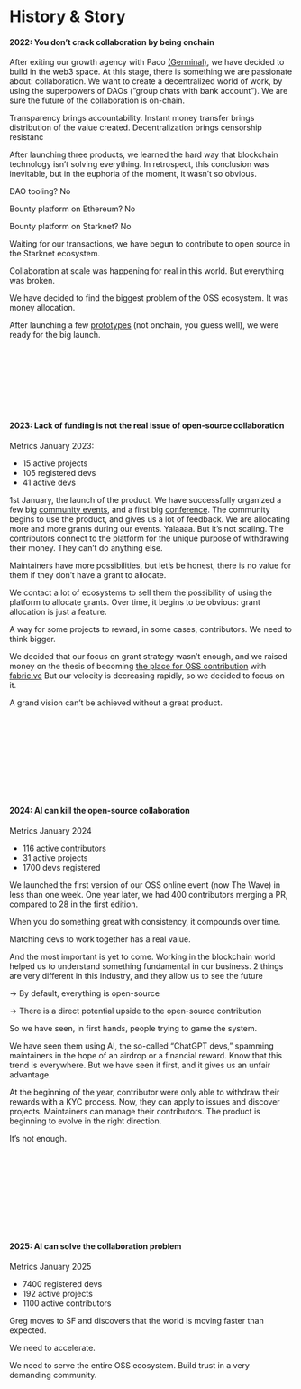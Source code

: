 # History & Story

#### **2022:** You don’t crack collaboration by being onchain

After exiting our growth agency with Paco [(Germinal)](https://www.lesechos.fr/start-up/deals/marketing-spaag-rachete-germinal-la-start-up-fondee-par-gregoire-gambatto-1379869), we have decided to build in the web3 space. At this stage, there is something we are passionate about: collaboration. We want to create a decentralized world of work, by using the superpowers of DAOs (”group chats with bank account”). We are sure the future of the collaboration is on-chain.

Transparency brings accountability. Instant money transfer brings distribution of the value created. Decentralization brings censorship resistanc

After launching three products, we learned the hard way that blockchain technology isn’t solving everything. In retrospect, this conclusion was inevitable, but in the euphoria of the moment, it wasn’t so obvious.

DAO tooling? No

Bounty platform on Ethereum? No

Bounty platform on Starknet? No

Waiting for our transactions, we have begun to contribute to open source in the Starknet ecosystem.

Collaboration at scale was happening for real in this world. But everything was broken.

We have decided to find the biggest problem of the OSS ecosystem. It was money allocation.

After launching a few [prototypes](https://www.notion.so/B2B-Content-Strategy-1af44b682a808099916ec3aa1832c6ce?pvs=21) (not onchain, you guess well), we were ready for the big launch.

<div><figure><img src="../.gitbook/assets/Capture d’écran 2025-03-12 à 19.45.56.png" alt=""><figcaption></figcaption></figure> <figure><img src="../.gitbook/assets/Capture d’écran 2025-03-12 à 20.08.43.png" alt=""><figcaption></figcaption></figure> <figure><img src="../.gitbook/assets/Capture d’écran 2025-03-21 à 12.17.51.png" alt=""><figcaption></figcaption></figure> <figure><img src="../.gitbook/assets/Capture d’écran 2025-03-21 à 12.19.22.png" alt=""><figcaption></figcaption></figure></div>

#### **2023: Lack of funding is** not the real issue of open-source collaboration

Metrics January 2023:

* 15 active projects
* 105 registered devs
* 41 active devs

1st January, the launch of the product. We have successfully organized a few big [community events](https://www.notion.so/Starknet-Building-Tel-Aviv-9c4e15aea5a94be8b8f37e0b800cfcd3?pvs=21), and a first big [conference](https://www.starknet.cc/). The community begins to use the product, and gives us a lot of feedback. We are allocating more and more grants during our events. Yalaaaa. But it’s not scaling. The contributors connect to the platform for the unique purpose of withdrawing their money. They can’t do anything else.

Maintainers have more possibilities, but let’s be honest, there is no value for them if they don’t have a grant to allocate.

We contact a lot of ecosystems to sell them the possibility of using the platform to allocate grants. Over time, it begins to be obvious: grant allocation is just a feature.

A way for some projects to reward, in some cases, contributors. We need to think bigger.

We decided that our focus on grant strategy wasn’t enough, and we raised money on the thesis of becoming [the place for OSS contribution](https://www.notion.so/Situation-Report-OnlyDust-May-2023-ddd7958a5af54629b5ada660ad80caea?pvs=21) with [fabric.vc](http://fabric.vc) But our velocity is decreasing rapidly, so we decided to focus on it.

A grand vision can’t be achieved without a great product.

<div><figure><img src="../.gitbook/assets/Capture d’écran 2025-03-21 à 12.23.16.png" alt=""><figcaption></figcaption></figure> <figure><img src="../.gitbook/assets/Capture d’écran 2025-03-21 à 12.23.37.png" alt=""><figcaption></figcaption></figure> <figure><img src="../.gitbook/assets/Capture d’écran 2025-03-21 à 12.25.26.png" alt=""><figcaption></figcaption></figure> <figure><img src="../.gitbook/assets/Capture d’écran 2025-03-21 à 12.59.18.png" alt=""><figcaption></figcaption></figure> <figure><img src="../.gitbook/assets/Capture d’écran 2025-03-21 à 13.00.19.png" alt=""><figcaption></figcaption></figure></div>

#### **2024:** AI can kill the open-source collaboration

Metrics January 2024

* 116 active contributors
* 31 active projects
* 1700 devs registered

We launched the first version of our OSS online event (now The Wave) in less than one week. One year later, we had 400 contributors merging a PR, compared to 28 in the first edition.

When you do something great with consistency, it compounds over time.

Matching devs to work together has a real value.

And the most important is yet to come. Working in the blockchain world helped us to understand something fundamental in our business. 2 things are very different in this industry, and they allow us to see the future

→ By default, everything is open-source

→ There is a direct potential upside to the open-source contribution

So we have seen, in first hands, people trying to game the system.

We have seen them using AI, the so-called “ChatGPT devs,” spamming maintainers in the hope of an airdrop or a financial reward. Know that this trend is everywhere. But we have seen it first, and it gives us an unfair advantage.

At the beginning of the year, contributor were only able to withdraw their rewards with a KYC process. Now, they can apply to issues and discover projects. Maintainers can manage their contributors. The product is beginning to evolve in the right direction.

It’s not enough.

<div><figure><img src="../.gitbook/assets/Capture d’écran 2025-03-21 à 17.09.21.png" alt=""><figcaption></figcaption></figure> <figure><img src="../.gitbook/assets/Capture d’écran 2025-03-21 à 17.13.20.png" alt=""><figcaption></figcaption></figure> <figure><img src="../.gitbook/assets/Capture d’écran 2025-03-21 à 17.15.20.png" alt=""><figcaption></figcaption></figure> <figure><img src="../.gitbook/assets/Capture d’écran 2025-03-21 à 17.16.24.png" alt=""><figcaption></figcaption></figure> <figure><img src="../.gitbook/assets/Capture d’écran 2025-03-21 à 17.17.17.png" alt=""><figcaption></figcaption></figure></div>

#### **2025:** AI can solve the collaboration problem

Metrics January 2025

* 7400 registered devs
* 192 active projects
* 1100 active contributors



Greg moves to SF and discovers that the world is moving faster than expected.

We need to accelerate.

We need to serve the entire OSS ecosystem. Build trust in a very demanding community.

<figure><img src="../.gitbook/assets/Capture d’écran 2025-03-21 à 17.19.23.png" alt=""><figcaption></figcaption></figure>
